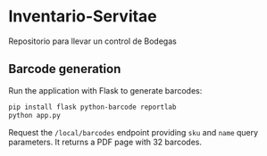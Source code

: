 # Inventario-Servitae

Repositorio para llevar un control de Bodegas


## Barcode generation

Run the application with Flask to generate barcodes:

```bash
pip install flask python-barcode reportlab
python app.py
```

Request the `/local/barcodes` endpoint providing `sku` and `name` query parameters. It returns a PDF page with 32 barcodes.
